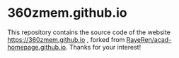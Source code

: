 # 360zmem.github.io

This repository contains the source code of the website https://360zmem.github.io , forked from [RayeRen/acad-homepage.github.io](https://github.com/RayeRen/acad-homepage.github.io). Thanks for your interest!

